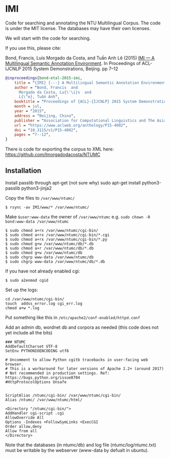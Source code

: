 # IMI

Code for searching and annotating the NTU Multilingual Corpus.  The code is under the MIT license.  The databases may have their own licenses.



We will start with the code for searching.


If you use this, please cite:

Bond, Francis, Luís Morgado da Costa, and Tuấn Anh Lê (2015)
[IMI — A Multilingual Semantic Annotation Environment](https://www.aclweb.org/anthology/P15-4002.pdf). In Proceedings of ACL-IJCNLP 2015 System Demonstrations, Beijing. pp 7–12

```bibtex
@inproceedings{bond-etal-2015-imi,
    title = "{IMI} {---} A Multilingual Semantic Annotation Environment",
    author = "Bond, Francis  and
      Morgado da Costa, Lu{\'\i}s  and
      L{\^e}, Tuấn Anh",
    booktitle = "Proceedings of {ACL}-{IJCNLP} 2015 System Demonstrations",
    month = jul,
    year = "2015",
    address = "Beijing, China",
    publisher = "Association for Computational Linguistics and The Asian Federation of Natural Language Processing",
    url = "https://www.aclweb.org/anthology/P15-4002",
    doi = "10.3115/v1/P15-4002",
    pages = "7--12",
}
```

There is code for exporting the corpus to XML here: https://github.com/lmorgadodacosta/NTUMC



Installation
------------

Install passlib through apt-get (not sure why)
sudo apt-get install python3-passlib python3-jinja2




Copy the files to `/var/www/ntumc/`

`$ rsync -av IMI/www/* /var/www/ntumc/`

Make `$user:www-data` the owner of `/var/www/ntumc`
e.g.
`sudo chown -R bond:www-data /var/www/ntumc`
```
$ sudo chmod a+rx /var/www/ntumc/cgi-bin/
$ sudo chmod a+rx /var/www/ntumc/cgi-bin/*.cgi
$ sudo chmod a+rx /var/www/ntumc/cgi-bin/*.py
$ sudo chmod g+w /var/www/ntumc/db/*.db
$ sudo chmod a+r /var/www/ntumc/db/*.db
$ sudo chmod g+w /var/www/ntumc/db
$ sudo chgrp www-data /var/www/ntumc/db
$ sudo chgrp www-data /var/www/ntumc/db/*.db
```
If you have not already enabled cgi:

`$ sudo a2enmod cgid`

Set up the logs:
```
cd /var/www/ntumc/cgi-bin/
touch  addss_error.log cgi_err.log
chmod a+w *.log
```

Put something like this in `/etc/apache2/conf-enabled/httpd.conf`

Add an admin db, wordnet db and corpora as needed
(this code does not yet include all the bits)

```
### NTUMC
AddDefaultCharset UTF-8
SetEnv PYTHONIOENCODING utf8

# Uncomment to allow Python cgitb tracebacks in user-facing web browser.
# This is a workaround for later versions of Apache 2.2+ (around 2017)
# Not recommended in production settings. Ref: https://bugs.python.org/issue8704
#HttpProtocolOptions Unsafe


ScriptAlias /ntumc/cgi-bin/ /var/www/ntumc/cgi-bin/
Alias /ntumc/ /var/www/ntumc/html/

<Directory "/ntumc/cgi-bin/">
AddHandler cgi-script .cgi 
AllowOverride All
Options -Indexes +FollowSymLinks +ExecCGI
Order allow,deny
Allow from all
</Directory>
```

Note that the databases (in ntumc/db) and log file (ntumc/log/ntumc.txt) must be writable by the webserver (www-data by defualt in ubuntu).

